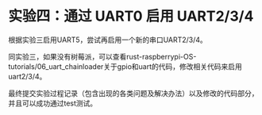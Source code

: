# 实验四：通过 UART0 启用 UART2/3/4

根据实验三启用UART5，尝试再启用一个新的串口UART2/3/4。

同实验三，如果没有树莓派，可以查看rust-raspberrypi-OS-tutorials/06_uart_chainloader关于gpio和uart的代码，修改相关代码来启用uart2/3/4。

最终提交实验过程记录（包含出现的各类问题及解决办法）以及修改的代码部分，并且可以成功通过test测试。
